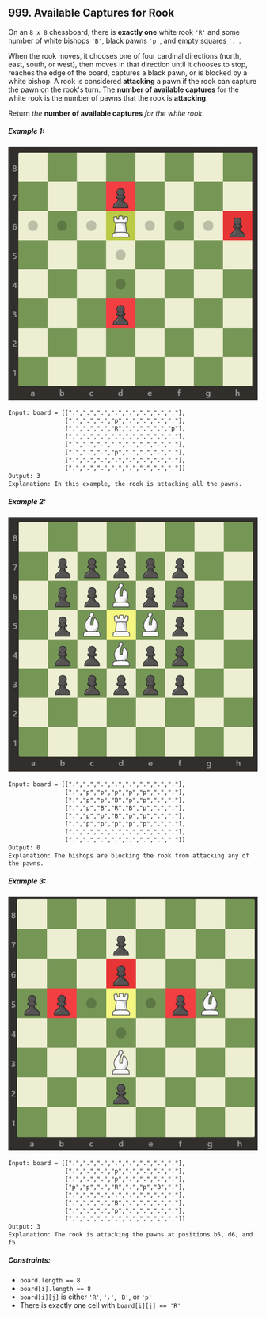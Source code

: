 ## 999. Available Captures for Rook

On an ```8 x 8``` chessboard, there is **exactly one** white rook ```'R'``` and some number of white bishops ```'B'```, black pawns ```'p'```, and empty squares ```'.'```.

When the rook moves, it chooses one of four cardinal directions (north, east, south, or west), then moves in that direction until it chooses to stop, reaches the edge of the board, captures a black pawn, or is blocked by a white bishop. A rook is considered **attacking** a pawn if the rook can capture the pawn on the rook's turn. The **number of available captures** for the white rook is the number of pawns that the rook is **attacking**.

Return *the* **number of available captures** *for the white rook*.

##### Example 1:

![Example 1](images/example1.png)

```
Input: board = [[".",".",".",".",".",".",".","."],
                [".",".",".","p",".",".",".","."],
                [".",".",".","R",".",".",".","p"],
                [".",".",".",".",".",".",".","."],
                [".",".",".",".",".",".",".","."],
                [".",".",".","p",".",".",".","."],
                [".",".",".",".",".",".",".","."],
                [".",".",".",".",".",".",".","."]]
Output: 3
Explanation: In this example, the rook is attacking all the pawns.
```
##### Example 2:

![Example 2](images/example2.png)

```
Input: board = [[".",".",".",".",".",".",".","."],
                [".","p","p","p","p","p",".","."],
                [".","p","p","B","p","p",".","."],
                [".","p","B","R","B","p",".","."],
                [".","p","p","B","p","p",".","."],
                [".","p","p","p","p","p",".","."],
                [".",".",".",".",".",".",".","."],
                [".",".",".",".",".",".",".","."]]
Output: 0
Explanation: The bishops are blocking the rook from attacking any of the pawns.
```
##### Example 3:

![Example 3](images/example3.png)

```
Input: board = [[".",".",".",".",".",".",".","."],
                [".",".",".","p",".",".",".","."],
                [".",".",".","p",".",".",".","."],
                ["p","p",".","R",".","p","B","."],
                [".",".",".",".",".",".",".","."],
                [".",".",".","B",".",".",".","."],
                [".",".",".","p",".",".",".","."],
                [".",".",".",".",".",".",".","."]]
Output: 3
Explanation: The rook is attacking the pawns at positions b5, d6, and f5.
```

##### Constraints:

* ```board.length == 8```
* ```board[i].length == 8```
* ```board[i][j]``` is either ```'R'```, ```'.'```, ```'B'```, or ```'p'```
* There is exactly one cell with ```board[i][j] == 'R'```